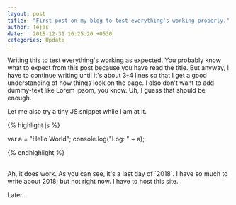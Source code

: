 ```yaml
---
layout: post
title:  "First post on my blog to test everything's working properly."
author: Tejas
date:   2018-12-31 16:25:20 +0530
categories: Update
---
```


Writing this to test everything's working as expected. You probably know what to expect from this post because you have read the title. But anyway, I have to continue writing until it's about 3-4 lines so that I get a good understanding of how things look on the page. I also don't want to add dummy-text like Lorem ipsom, you know. Uh, I guess that should be enough.


Let me also try a tiny JS snippet while I am at it.

{% highlight js %}

var a = "Hello World";
console.log("Log: " + a);

{% endhighlight %}

<br>
Ah, it does work. As you can see, it's a last day of `2018`. I have so much to write about 2018; but not right now. I have to host this site.

Later.
